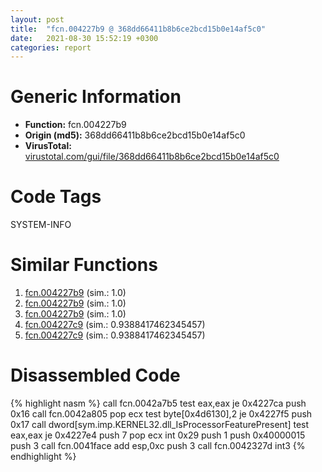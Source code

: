 ```yaml
---
layout: post
title:  "fcn.004227b9 @ 368dd66411b8b6ce2bcd15b0e14af5c0"
date:   2021-08-30 15:52:19 +0300
categories: report
---
```


# Generic Information
- **Function:** fcn.004227b9
- **Origin (md5):** 368dd66411b8b6ce2bcd15b0e14af5c0
- **VirusTotal:** [virustotal.com/gui/file/368dd66411b8b6ce2bcd15b0e14af5c0][virustotal_ref]

# Code Tags
<span class="tag" id="SYSTEM-INFO">SYSTEM-INFO</span>


# Similar Functions

1. [fcn.004227b9][similar_1_ref] (sim.: 1.0)
2. [fcn.004227b9][similar_2_ref] (sim.: 1.0)
3. [fcn.004227b9][similar_3_ref] (sim.: 1.0)
4. [fcn.004227c9][similar_4_ref] (sim.: 0.9388417462345457)
5. [fcn.004227c9][similar_5_ref] (sim.: 0.9388417462345457)


# Disassembled Code

{% highlight nasm %}
call fcn.0042a7b5
test eax,eax
je 0x4227ca
push 0x16
call fcn.0042a805
pop ecx
test byte[0x4d6130],2
je 0x4227f5
push 0x17
call dword[sym.imp.KERNEL32.dll_IsProcessorFeaturePresent]
test eax,eax
je 0x4227e4
push 7
pop ecx
int 0x29
push 1
push 0x40000015
push 3
call fcn.0041face
add esp,0xc
push 3
call fcn.0042327d
int3 
{% endhighlight %}


[similar_1_ref]: /report/fcn.004227b9@835812ed365516de32516b9bf14b0450
[similar_2_ref]: /report/fcn.004227b9@d9b85b9b67587bbf2112c62164413bd8
[similar_3_ref]: /report/fcn.004227b9@ed513abc569bc29389208199ec389a34
[similar_4_ref]: /report/fcn.004227c9@adc325bca51b67a67785e7e986af8b4d
[similar_5_ref]: /report/fcn.004227c9@5e50a67c7e8dbb50c23acbc92eb08f0e
[virustotal_ref]: https://www.virustotal.com/gui/file/368dd66411b8b6ce2bcd15b0e14af5c0